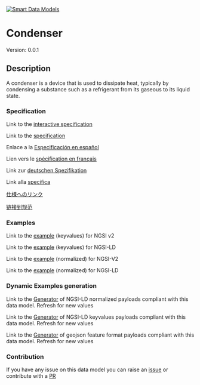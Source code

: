 [![Smart Data Models](https://smartdatamodels.org/wp-content/uploads/2022/01/SmartDataModels_logo.png "Logo")](https://smartdatamodels.org)
# Condenser
Version: 0.0.1

## Description 

A condenser is a device that is used to dissipate heat, typically by condensing a substance such as a refrigerant from its gaseous to its liquid state.
### Specification

Link to the [interactive specification](https://swagger.lab.fiware.org/?url=https://smart-data-models.github.io/dataModel.S4BLDG/Condenser/swagger.yaml)

Link to the [specification](https://github.com/smart-data-models/dataModel.S4BLDG/blob/master/Condenser/doc/spec.md)

Enlace a la [Especificación en español](https://github.com/smart-data-models/dataModel.S4BLDG/blob/master/Condenser/doc/spec_ES.md)

Lien vers le [spécification en français](https://github.com/smart-data-models/dataModel.S4BLDG/blob/master/Condenser/doc/spec_FR.md)

Link zur [deutschen Spezifikation](https://github.com/smart-data-models/dataModel.S4BLDG/blob/master/Condenser/doc/spec_DE.md)

Link alla [specifica](https://github.com/smart-data-models/dataModel.S4BLDG/blob/master/Condenser/doc/spec_IT.md)

[仕様へのリンク](https://github.com/smart-data-models/dataModel.S4BLDG/blob/master/Condenser/doc/spec_JA.md)

[链接到规范](https://github.com/smart-data-models/dataModel.S4BLDG/blob/master/Condenser/doc/spec_ZH.md)
### Examples

Link to the [example](https://smart-data-models.github.io/dataModel.S4BLDG/Condenser/examples/example.json) (keyvalues) for NGSI v2

Link to the [example](https://smart-data-models.github.io/dataModel.S4BLDG/Condenser/examples/example.jsonld) (keyvalues) for NGSI-LD

Link to the [example](https://smart-data-models.github.io/dataModel.S4BLDG/Condenser/examples/example-normalized.json) (normalized) for NGSI-V2

Link to the [example](https://smart-data-models.github.io/dataModel.S4BLDG/Condenser/examples/example-normalized.jsonld) (normalized) for NGSI-LD
### Dynamic Examples generation

Link to the [Generator](https://smartdatamodels.org/extra/ngsi-ld_generator.php?schemaUrl=https://raw.githubusercontent.com/smart-data-models/dataModel.S4BLDG/master/Condenser/schema.json&email=info@smartdatamodels.org) of NGSI-LD normalized payloads compliant with this data model. Refresh for new values

Link to the [Generator](https://smartdatamodels.org/extra/ngsi-ld_generator_keyvalues.php?schemaUrl=https://raw.githubusercontent.com/smart-data-models/dataModel.S4BLDG/master/Condenser/schema.json&email=info@smartdatamodels.org) of NGSI-LD keyvalues payloads compliant with this data model. Refresh for new values

Link to the [Generator](https://smartdatamodels.org/extra/geojson_features_generator.php?schemaUrl=https://raw.githubusercontent.com/smart-data-models/dataModel.S4BLDG/master/Condenser/schema.json&email=info@smartdatamodels.org) of geojson feature format payloads compliant with this data model. Refresh for new values
### Contribution

 If you have any issue on this data model you can raise an [issue](https://github.com/smart-data-models/dataModel.S4BLDG/issues)  or contribute with a [PR](https://github.com/smart-data-models/dataModel.S4BLDG/pulls)